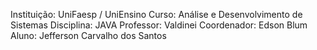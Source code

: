 Instituição: UniFaesp / UniEnsino
Curso: Análise e Desenvolvimento de Sistemas
Disciplina: JAVA
Professor: Valdinei
Coordenador: Edson Blum
Aluno: Jefferson Carvalho dos Santos